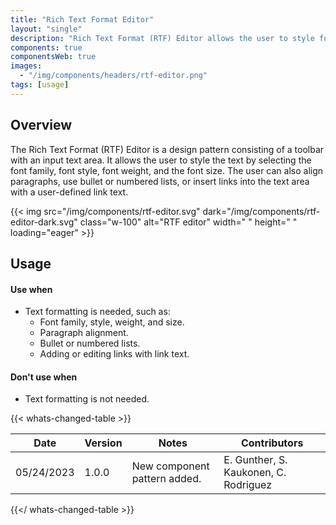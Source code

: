 ```yaml
---
title: "Rich Text Format Editor"
layout: "single"
description: "Rich Text Format (RTF) Editor allows the user to style fonts and layout in a text area field."
components: true
componentsWeb: true
images:
  - "/img/components/headers/rtf-editor.png"
tags: [usage]
---
```


## Overview

The Rich Text Format (RTF) Editor is a design pattern consisting of a toolbar with an input text area. It allows the user to style the text by selecting the font family, font style, font weight, and the font size. The user can also align paragraphs, use bullet or numbered lists, or insert links into the text area with a user-defined link text.

{{< img src="/img/components/rtf-editor.svg" dark="/img/components/rtf-editor-dark.svg" class="w-100" alt="RTF editor" width=" " height=" " loading="eager" >}}

## Usage

#### Use when

- Text formatting is needed, such as:
  - Font family, style, weight, and size.
  - Paragraph alignment.
  - Bullet or numbered lists.
  - Adding or editing links with link text.

#### Don't use when

- Text formatting is not needed.

{{< whats-changed-table >}}

| Date       | Version | Notes                        | Contributors                          |
| ---------- | ------- | ---------------------------- | ------------------------------------- |
| 05/24/2023 | 1.0.0   | New component pattern added. | E. Gunther, S. Kaukonen, C. Rodriguez |

{{</ whats-changed-table >}}
